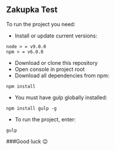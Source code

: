 ## Zakupka Test

To run the project you need:

* Install or update current versions:
```
node > = v9.0.0
npm > = v6.0.0
```
* Download or clone this repository
* Open console in project root
* Download all dependencies from npm:
```
npm install
```
* You must have gulp globally installed:
```
npm install gulp -g
```
* To run the project, enter:
```
gulp
```

###Good luck :wink:

